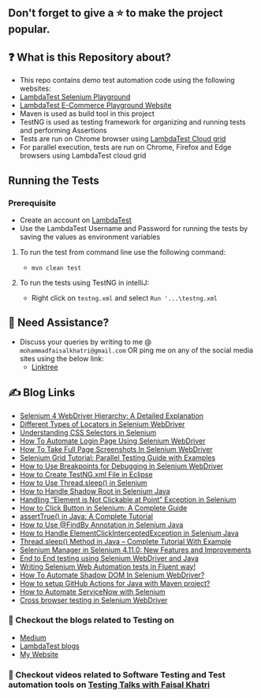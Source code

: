 ## Don't forget to give a :star: to make the project popular.

## :question: What is this Repository about?

- This repo contains demo test automation code using the following websites: 
- [LambdaTest Selenium Playground](https://www.lambdatest.com/selenium-playground/)
- [LambdaTest E-Commerce Playground Website](https://ecommerce-playground.lambdatest.io/index.php)
- Maven is used as build tool in this project
- TestNG is used as testing framework for organizing and running tests and performing Assertions
- Tests are run on Chrome browser using [LambdaTest Cloud grid](https://www.lambdatest.com/)
- For parallel execution, tests are run on Chrome, Firefox and Edge browsers using LambdaTest cloud grid

## Running the Tests

### Prerequisite
- Create an account on [LambdaTest](http://www.lambdatest.com/?fp_ref=faisal58)
- Use the LambdaTest Username and Password for running the tests by saving the values as environment variables

1. To run the test from command line use the following command:

    - `mvn clean test`

2. To run the tests using TestNG in intelliJ:

    - Right click on `testng.xml` and select `Run '...\testng.xml`

## 🧬 Need Assistance?

- Discuss your queries by writing to me @ `mohammadfaisalkhatri@gmail.com`
  OR ping me on any of the social media sites using the below link:
    - [Linktree](https://linktr.ee/faisalkhatri)

## :writing_hand: Blog Links

- [Selenium 4 WebDriver Hierarchy: A Detailed Explanation](https://medium.com/@iamfaisalkhatri/selenium-4-webdriver-hierarchy-a-detailed-explanation-lambdatest-18771c5fd3e9)
- [Different Types of Locators in Selenium WebDriver](https://www.lambdatest.com/blog/locators-in-selenium-webdriver-with-examples/)
- [Understanding CSS Selectors in Selenium](https://medium.com/@iamfaisalkhatri/understanding-css-selectors-in-selenium-pcloudy-blog-3e4b09672264)
- [How To Automate Login Page Using Selenium WebDriver](https://www.lambdatest.com/blog/automate-login-page-using-selenium-webdriver/)
- [How To Take Full Page Screenshots In Selenium WebDriver](https://www.lambdatest.com/blog/screenshots-with-selenium-webdriver/)
- [Selenium Grid Tutorial: Parallel Testing Guide with Examples](https://www.lambdatest.com/blog/selenium-grid-setup-tutorial/)
- [How to Use Breakpoints for Debugging in Selenium WebDriver](https://www.lambdatest.com/blog/how-to-use-breakpoints-for-debugging-in-selenium-webdriver/)
- [How to Create TestNG.xml File in Eclipse](https://www.lambdatest.com/blog/create-testng-xml-file-execute-parallel-testing/)
- [How to Use Thread.sleep() in Selenium](https://www.lambdatest.com/blog/threadsleep-java-selenium/)
- [How to Handle Shadow Root in Selenium Java](https://www.lambdatest.com/blog/shadow-root-in-selenium-java/)
- [Handling “Element is Not Clickable at Point” Exception in Selenium](https://www.lambdatest.com/blog/element-is-not-clickable-at-point-exception/)
- [How to Click Button in Selenium: A Complete Guide](https://www.lambdatest.com/blog/selenium-click-button-with-examples/)
- [assertTrue() in Java: A Complete Tutorial](https://www.lambdatest.com/blog/asserttrue-in-java/)
- [How to Use @FindBy Annotation in Selenium Java](https://www.lambdatest.com/blog/findby-annotation-selenium-java/)
- [How to Handle ElementClickInterceptedException in Selenium Java](https://www.lambdatest.com/blog/elementclickinterceptedexception-in-selenium-java/)
- [Thread.sleep() Method in Java – Complete Tutorial With Example](https://www.lambdatest.com/blog/sleep-java-method/)
- [Selenium Manager in Selenium 4.11.0: New Features and Improvements](https://medium.com/@iamfaisalkhatri/selenium-manager-in-selenium-4-11-0-new-features-and-improvements-lambdatest-761593a7f009)
- [End to End testing using Selenium WebDriver and Java](https://medium.com/@iamfaisalkhatri/end-to-end-testing-using-selenium-webdriver-and-java-4ff8667716ca)
- [Writing Selenium Web Automation tests in Fluent way!](https://medium.com/@iamfaisalkhatri/writing-selenium-web-automation-tests-in-fluent-way-864db95ee67a)
- [How To Automate Shadow DOM In Selenium WebDriver?](https://medium.com/@iamfaisalkhatri/how-to-automate-shadow-dom-in-selenium-webdriver-lambdatest-blog-3884698b995)
- [How to setup GitHub Actions for Java with Maven project?](https://mfaisalkhatri.github.io/2022/04/26/githubactions-for-java-maven-project/)
- [How to Automate ServiceNow with Selenium](https://medium.com/@iamfaisalkhatri/how-to-automate-servicenow-with-selenium-511e41172161)
- [Cross browser testing in Selenium WebDriver](https://medium.com/@iamfaisalkhatri/cross-browser-testing-in-selenium-webdriver-pcloudy-blog-46e9d70fa13a)

### :thought_balloon: Checkout the blogs related to Testing on

- [Medium](https://medium.com/@iamfaisalkhatri)
- [LambdaTest blogs](https://www.lambdatest.com/blog/author/mfaisalkhatri/)
- [My Website](https://mfaisalkhatri.github.io)

### :bookmark: Checkout videos related to Software Testing and Test automation tools on [Testing Talks with Faisal Khatri](https://www.youtube.com/@faisalkhatriqa)